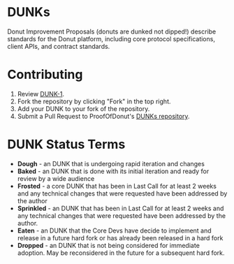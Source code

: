 # DUNKs
Donut Improvement Proposals (donuts are dunked not dipped!) describe standards for the Donut platform, including core protocol specifications, client APIs, and contract standards.

# Contributing

 1. Review [DUNK-1](DUNKs/dunk-1.md).
 2. Fork the repository by clicking "Fork" in the top right.
 3. Add your DUNK to your fork of the repository.
 4. Submit a Pull Request to ProofOfDonut's [DUNKs repository](https://github.com/ProofOfDonut/DUNKs).

# DUNK Status Terms
* **Dough** - an DUNK that is undergoing rapid iteration and changes
* **Baked** - an DUNK that is done with its initial iteration and ready for review by a wide audience
* **Frosted** - a core DUNK that has been in Last Call for at least 2 weeks and any technical changes that were requested have been addressed by the author
* **Sprinkled** - an DUNK that has been in Last Call for at least 2 weeks and any technical changes that were requested have been addressed by the author.
* **Eaten** - an DUNK that the Core Devs have decide to implement and release in a future hard fork or has already been released in a hard fork
* **Dropped** - an DUNK that is not being considered for immediate adoption. May be reconsidered in the future for a subsequent hard fork.
